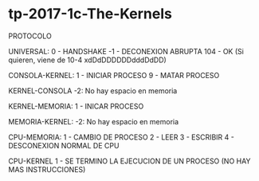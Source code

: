 # tp-2017-1c-The-Kernels

PROTOCOLO

UNIVERSAL:
0 - HANDSHAKE
-1 - DECONEXION ABRUPTA
104 - OK (Si quieren, viene de 10-4 xdDdDDDDDDdddDdDD)

CONSOLA-KERNEL:
1 - INICIAR PROCESO
9 - MATAR PROCESO

KERNEL-CONSOLA
-2: No hay espacio en memoria

KERNEL-MEMORIA:
1 - INICAR PROCESO

MEMORIA-KERNEL:
-2: No hay espacio en memoria

CPU-MEMORIA:
1 - CAMBIO DE PROCESO
2 - LEER
3 - ESCRIBIR
4 - DESCONEXION NORMAL DE CPU

CPU-KERNEL
1 - SE TERMINO LA EJECUCION DE UN PROCESO (NO HAY MAS INSTRUCCIONES)
